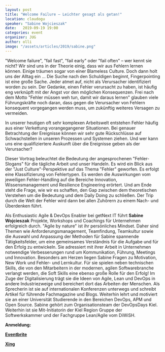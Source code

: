 ```yaml
---
layout: post
title: "Welcome Failure – Leichter gesagt als getan!"
location: cloudogu
speaker: "Sabine Wojcieszak"
date:   2019-09-19 19:00
categories: event
organizer: JUG
author: olli
image: "/assets/articles/2019/sabine.png"
---
```

"Welcome failure", "fail fast", "fail early" oder "fail often" – wer kennt sie nicht? Wir sind uns in der Theorie einig, dass wir aus Fehlern lernen können. Einige träumen sogar von einer Blameless Culture. Doch dann holt uns der Alltag ein ... Die Suche nach den Schuldigen beginnt, Fingerpointing ist eine große Sache. Jeder atmet auf, nicht als Verursacher identifiziert worden zu sein. Der Gedanke, einen Fehler verursacht zu haben, ist häufig eng verknüpft mit der Angst vor den möglichen Konsequenzen. Frei nach dem Motto "Fehler müssen weh tun, damit wir daraus lernen" glauben viele Führungskräfte noch daran, dass gegen die Verursacher von Fehlern konsequent vorgegangen werden muss, um zukünftig weiteres Versagen zu vermeiden.

In unserer heutigen oft sehr komplexen Arbeitswelt entstehen Fehler häufig aus einer Verkettung vorangegangener Situationen. Bei genauer Betrachtung der Ereignisse können wir sehr gute Rückschlüsse auf Schwachstellen in unseren Prozessen und Systemen ziehen. Und wer kann uns eine qualifiziertere Auskunft über die Ereignisse geben als der Verursacher?

Dieser Vortrag beleuchtet die Bedeutung der angesprochenen "Fehler-Slogans" für die tägliche Arbeit und unser Handeln. Es wird ein Blick aus der "Just Culture"-Perspektive auf das Thema "Fehler" geworfen. Es erfolgt eine Klassifizierung von Fehlertypen. Es werden die Auswirkungen vom jeweiligen Fehler-Handling auf die Bereiche Innovation, Wissensmanagement und Resilience Engineering erörtert. Und am Ende steht die Frage, wie wir es schaffen, den Gap zwischen dem theoretischen Verstehen um die Bedeutung und dem Daily Doing zu schließen. Der Trip durch die Welt der Fehler wird dann bei allen Zuhörern zu einem Nach- und Überdenken führt.

Als Enthusiastic Agile & DevOps Enabler bei getNext IT führt **Sabine Wojcieszak** Projekte, Workshops und Coachings für Unternehmen erfolgreich durch. "Agile by nature" ist ihr persönliches Mindset. Daher sind Themen wie Anforderungsmanagement, Teamfindung, Teamkultur sowie die Auswahl und Anpassung der Methoden für Sabine spannende Tätigkeitsfelder, um eine gemeinsames Verständnis für die Aufgabe und für den Erfolg zu entwickeln. Sie adressiert mit ihrer Arbeit in Unternehmen notwendige Verbesserungen rund um Kommunikation, Führung, Meetings und Innovation. Besonders am Herzen liegen Sabine Fragen zu Motivation, New Work und Fehler- und Lernkultur. Für sie spielen neben technischen Skills, die von den Mitarbeitern in der modernen, agilen Softwarebranche verlangt werden, die Soft Skills eine ebenso große Rolle für den Erfolg! Im Zuge der Digitalisierung trägt sie die Ideen von Agile, Lean und DevOps in andere Industriezweige und bereichert dort das Arbeiten der Menschen. Als Sprecherin ist sie auf internationalen Konferenzen unterwegs und schreibt Artikel für führende Fachmagazine und Blogs. Weiterhin lehrt und motiviert sie an einer Universität Studierende in den Bereichen DevOps, APM und Open Source. Sabine gehört zum Organisationsteam der DevOpsDays Kiel. Weiterhin ist sie Mit-Initiatorin der Kiel Region Gruppe der Softwerkskammer und der Fachgruppe Lean/Agile vom DiWiSH.

**Anmeldung:**

[**Eventbrite**](folgt)

[**Xing**](https://www.xing.com/events/welcome-failure-leichter-getan-2131839)

